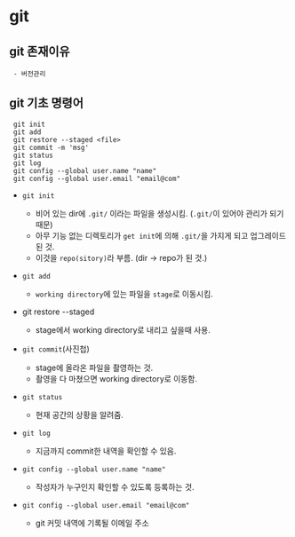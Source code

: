 # git

## git 존재이유

     - 버전관리 

## git 기초 명령어
     git init
     git add
     git restore --staged <file>
     git commit -m 'msg'
     git status
     git log
     git config --global user.name "name"
     git config --global user.email "email@com"


- `git init`

     - 비어 있는 dir에 `.git/` 이라는 파일을 생성시킴. (`.git/`이 있어야 관리가 되기 때문)
     - 아무 기능 없는 디렉토리가 `get init`에 의해 `.git/`을 가지게 되고 업그레이드 된 것.
     - 이것을 `repo(sitory)`라 부름. (dir -> repo가 된 것.)

- `git add`
     - `working directory`에 있는 파일을 `stage`로 이동시킴.

- git restore --staged <file>
     - stage에서 working directory로 내리고 싶을때 사용.

- `git commit`(사진첩)
     - stage에 올라온 파일을 촬영하는 것.
     - 촬영을 다 마쳤으면 working directory로 이동함.

- `git status`
     - 현재 공간의 상황을 알려줌.

- `git log`
     - 지금까지 commit한 내역을 확인할 수 있음.

- `git config --global user.name "name"`
   - 작성자가 누구인지 확인할 수 있도록 등록하는 것.

- `git config --global user.email "email@com"`
   - git 커밋 내역에 기록될 이메일 주소